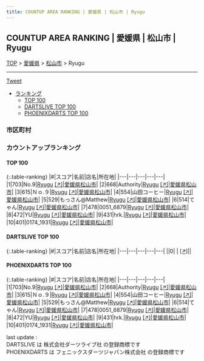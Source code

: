 ```yaml
---
title: COUNTUP AREA RANKING | 愛媛県 | 松山市 | Ryugu
---
```

## COUNTUP AREA RANKING | 愛媛県 | 松山市 | Ryugu

[TOP](/darts/rank/) > [愛媛県](/darts/rank/愛媛県/) > [松山市](/darts/rank/愛媛県/松山市/) > Ryugu

___

<a href="https://twitter.com/share?ref_src=twsrc%5Etfw" data-text="COUNTUP AREA RANKING | 愛媛県松山市Ryugu" class="twitter-share-button" data-hashtags="DARTSLIVE,PHOENIXDARTS,darts,ダーツ" data-show-count="false">Tweet</a>

* [ランキング](#カウントアップランキング)
    * [TOP 100](#top-100)
    * [DARTSLIVE TOP 100](#dartslive-top-100)
    * [PHOENIXDARTS TOP 100](#phoenixdarts-top-100)

### 市区町村

<ul>

</ul>

### カウントアップランキング

#### TOP 100



{:.table-ranking}
|#|スコア|名前|店名|所在地|
|---|---|---|---|---|
|1|703|<span class="rank-name-pd">No.9</span>|<a href="/darts/rank/shops/89427.html">Ryugu</a> <a href="https://vs.phoenixdarts.com/jp/shop/shopDetailInfo/s_89427?s_seq=89427">[↗]</a>|<a href="/darts/rank/愛媛県/松山市">愛媛県松山市</a>|
|2|668|<span class="rank-name-pd">Authority</span>|<a href="/darts/rank/shops/89427.html">Ryugu</a> <a href="https://vs.phoenixdarts.com/jp/shop/shopDetailInfo/s_89427?s_seq=89427">[↗]</a>|<a href="/darts/rank/愛媛県/松山市">愛媛県松山市</a>|
|3|615|<span class="rank-name-pd">Ｎｏ.９</span>|<a href="/darts/rank/shops/89427.html">Ryugu</a> <a href="https://vs.phoenixdarts.com/jp/shop/shopDetailInfo/s_89427?s_seq=89427">[↗]</a>|<a href="/darts/rank/愛媛県/松山市">愛媛県松山市</a>|
|4|554|<span class="rank-name-pd">山田コーヒー</span>|<a href="/darts/rank/shops/89427.html">Ryugu</a> <a href="https://vs.phoenixdarts.com/jp/shop/shopDetailInfo/s_89427?s_seq=89427">[↗]</a>|<a href="/darts/rank/愛媛県/松山市">愛媛県松山市</a>|
|5|529|<span class="rank-name-pd">もっさん@Matthew</span>|<a href="/darts/rank/shops/89427.html">Ryugu</a> <a href="https://vs.phoenixdarts.com/jp/shop/shopDetailInfo/s_89427?s_seq=89427">[↗]</a>|<a href="/darts/rank/愛媛県/松山市">愛媛県松山市</a>|
|6|514|<span class="rank-name-pd">てゃん</span>|<a href="/darts/rank/shops/89427.html">Ryugu</a> <a href="https://vs.phoenixdarts.com/jp/shop/shopDetailInfo/s_89427?s_seq=89427">[↗]</a>|<a href="/darts/rank/愛媛県/松山市">愛媛県松山市</a>|
|7|478|<span class="rank-name-pd">0051_6879</span>|<a href="/darts/rank/shops/89427.html">Ryugu</a> <a href="https://vs.phoenixdarts.com/jp/shop/shopDetailInfo/s_89427?s_seq=89427">[↗]</a>|<a href="/darts/rank/愛媛県/松山市">愛媛県松山市</a>|
|8|472|<span class="rank-name-pd">YU</span>|<a href="/darts/rank/shops/89427.html">Ryugu</a> <a href="https://vs.phoenixdarts.com/jp/shop/shopDetailInfo/s_89427?s_seq=89427">[↗]</a>|<a href="/darts/rank/愛媛県/松山市">愛媛県松山市</a>|
|9|431|<span class="rank-name-pd">hrk.</span>|<a href="/darts/rank/shops/89427.html">Ryugu</a> <a href="https://vs.phoenixdarts.com/jp/shop/shopDetailInfo/s_89427?s_seq=89427">[↗]</a>|<a href="/darts/rank/愛媛県/松山市">愛媛県松山市</a>|
|10|401|<span class="rank-name-pd">0174_1931</span>|<a href="/darts/rank/shops/89427.html">Ryugu</a> <a href="https://vs.phoenixdarts.com/jp/shop/shopDetailInfo/s_89427?s_seq=89427">[↗]</a>|<a href="/darts/rank/愛媛県/松山市">愛媛県松山市</a>|


#### DARTSLIVE TOP 100



{:.table-ranking}
|#|スコア|名前|店名|所在地|
|---|---|---|---|---|
||0|<span class="rank-name-dl"> </span>|<a href="/darts/rank/shops/.html"></a> <a href="">[↗]</a>|<a href="/darts/rank//"></a>|


#### PHOENIXDARTS TOP 100



{:.table-ranking}
|#|スコア|名前|店名|所在地|
|---|---|---|---|---|
|1|703|<span class="rank-name-pd">No.9</span>|<a href="/darts/rank/shops/89427.html">Ryugu</a> <a href="https://vs.phoenixdarts.com/jp/shop/shopDetailInfo/s_89427?s_seq=89427">[↗]</a>|<a href="/darts/rank/愛媛県/松山市">愛媛県松山市</a>|
|2|668|<span class="rank-name-pd">Authority</span>|<a href="/darts/rank/shops/89427.html">Ryugu</a> <a href="https://vs.phoenixdarts.com/jp/shop/shopDetailInfo/s_89427?s_seq=89427">[↗]</a>|<a href="/darts/rank/愛媛県/松山市">愛媛県松山市</a>|
|3|615|<span class="rank-name-pd">Ｎｏ.９</span>|<a href="/darts/rank/shops/89427.html">Ryugu</a> <a href="https://vs.phoenixdarts.com/jp/shop/shopDetailInfo/s_89427?s_seq=89427">[↗]</a>|<a href="/darts/rank/愛媛県/松山市">愛媛県松山市</a>|
|4|554|<span class="rank-name-pd">山田コーヒー</span>|<a href="/darts/rank/shops/89427.html">Ryugu</a> <a href="https://vs.phoenixdarts.com/jp/shop/shopDetailInfo/s_89427?s_seq=89427">[↗]</a>|<a href="/darts/rank/愛媛県/松山市">愛媛県松山市</a>|
|5|529|<span class="rank-name-pd">もっさん@Matthew</span>|<a href="/darts/rank/shops/89427.html">Ryugu</a> <a href="https://vs.phoenixdarts.com/jp/shop/shopDetailInfo/s_89427?s_seq=89427">[↗]</a>|<a href="/darts/rank/愛媛県/松山市">愛媛県松山市</a>|
|6|514|<span class="rank-name-pd">てゃん</span>|<a href="/darts/rank/shops/89427.html">Ryugu</a> <a href="https://vs.phoenixdarts.com/jp/shop/shopDetailInfo/s_89427?s_seq=89427">[↗]</a>|<a href="/darts/rank/愛媛県/松山市">愛媛県松山市</a>|
|7|478|<span class="rank-name-pd">0051_6879</span>|<a href="/darts/rank/shops/89427.html">Ryugu</a> <a href="https://vs.phoenixdarts.com/jp/shop/shopDetailInfo/s_89427?s_seq=89427">[↗]</a>|<a href="/darts/rank/愛媛県/松山市">愛媛県松山市</a>|
|8|472|<span class="rank-name-pd">YU</span>|<a href="/darts/rank/shops/89427.html">Ryugu</a> <a href="https://vs.phoenixdarts.com/jp/shop/shopDetailInfo/s_89427?s_seq=89427">[↗]</a>|<a href="/darts/rank/愛媛県/松山市">愛媛県松山市</a>|
|9|431|<span class="rank-name-pd">hrk.</span>|<a href="/darts/rank/shops/89427.html">Ryugu</a> <a href="https://vs.phoenixdarts.com/jp/shop/shopDetailInfo/s_89427?s_seq=89427">[↗]</a>|<a href="/darts/rank/愛媛県/松山市">愛媛県松山市</a>|
|10|401|<span class="rank-name-pd">0174_1931</span>|<a href="/darts/rank/shops/89427.html">Ryugu</a> <a href="https://vs.phoenixdarts.com/jp/shop/shopDetailInfo/s_89427?s_seq=89427">[↗]</a>|<a href="/darts/rank/愛媛県/松山市">愛媛県松山市</a>|


<div class="footer border-top border-gray-light mt-5 pt-3 text-right text-gray">
    last update : <span style="font-weight: italic" id="foot_last_modified"></span><br />
    DARTSLIVE は 株式会社ダーツライブ社 の登録商標です<br />
    PHOENIXDARTS は フェニックスダーツジャパン株式会社 の登録商標です<br />
</div>

<script src="https://cdnjs.cloudflare.com/ajax/libs/jquery.tablesorter/2.31.3/js/jquery.tablesorter.min.js" integrity="sha512-qzgd5cYSZcosqpzpn7zF2ZId8f/8CHmFKZ8j7mU4OUXTNRd5g+ZHBPsgKEwoqxCtdQvExE5LprwwPAgoicguNg==" crossorigin="anonymous" referrerpolicy="no-referrer"></script>
<link rel="stylesheet" href="https://cdnjs.cloudflare.com/ajax/libs/jquery.tablesorter/2.31.3/css/theme.default.min.css" integrity="sha512-wghhOJkjQX0Lh3NSWvNKeZ0ZpNn+SPVXX1Qyc9OCaogADktxrBiBdKGDoqVUOyhStvMBmJQ8ZdMHiR3wuEq8+w==" crossorigin="anonymous" referrerpolicy="no-referrer" />
<script>
$(function() {
    $(".table-ranking").tablesorter({sortList:[[0, 0]]});
    $("#foot_last_modified").text(formatDate(new Date(document.lastModified), 'yyyy-MM-dd HH:mm:ss'));
});
</script>

<script async src="https://platform.twitter.com/widgets.js" charset="utf-8"></script>
